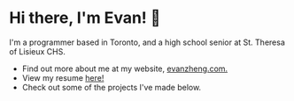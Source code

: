 # Hi there, I'm Evan! 👋

I'm a programmer based in Toronto, and a high school senior at St. Theresa of Lisieux CHS.

- Find out more about me at my website, [evanzheng.com.](https://www.evanzheng.com)
- View my resume [here!](https://www.evanzheng.com/resume.pdf)
- Check out some of the projects I've made below.

<!--
**richmondvan/richmondvan** is a ✨ _special_ ✨ repository because its `README.md` (this file) appears on your GitHub profile.

Here are some ideas to get you started:

- 🔭 I’m currently working on ...
- 🌱 I’m currently learning ...
- 👯 I’m looking to collaborate on ...
- 🤔 I’m looking for help with ...
- 💬 Ask me about ...
- 📫 How to reach me: ...
- 😄 Pronouns: ...
- ⚡ Fun fact: ...
-->
